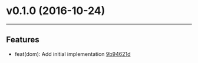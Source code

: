 # v0.1.0 (2016-10-24)
---


## Features

- feat(dom): Add initial implementation [9b94621d](https://github.com/milankinen/culli/commits/9b94621d8ea2effe22791b12ee74d39f437ef684)



